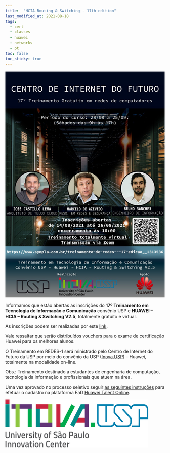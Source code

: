 ```yaml
---
title:  "HCIA-Routing & Switching - 17th edition"
last_modified_at: 2021-08-18
tags:
  - cert
  - classes
  - huawei
  - networks
  - pt
toc: false
toc_sticky: true
---
```


[![](/assets/images/posts/2021-08-18-hcia-17.jpeg)](https://www.sympla.com.br/treinamento-de-redes---17-edicao__1313536)

Informamos que estão abertas as inscrições do **17º Treinamento em Tecnologia de Informação e Comunicação** convênio USP e **HUAWEI – HCIA – Routing & Switching V2.5**, totalmente gratuito e virtual.

As inscrições podem ser realizadas por este [link](https://www.sympla.com.br/treinamento-de-redes---17-edicao__1313536).

Vale ressaltar que serão distribuídos vouchers para o exame de certificação Huawei para os melhores alunos.

O Treinamento em REDES-1 será ministrado pelo Centro de Internet do Futuro da USP por meio do convênio da USP ([Inova.USP](https://inova.usp.br/)) – Huawei, totalmente na modalidade on-line.

Obs.: Treinamento destinado a estudantes de engenharia de computação, tecnologia da informação e profissionais que atuem na área.

Uma vez aprovado no processo seletivo seguir [as seguintes instruções](/haina-talent) para efetuar o cadastro na plataforma EaD [Huawei Talent Online](https://e.huawei.com/en/talent).

[![](/assets/images/posts/2021-03-26-hcia-15/2.png)](https://inova.usp.br/)